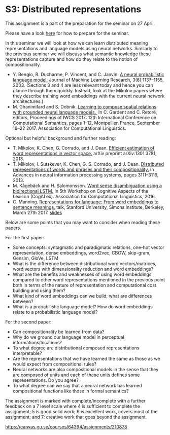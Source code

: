 # S3: Distributed representations

This assignment is a part of the preparation for the seminar on 27 April.

Please have a look [here](https://canvas.gu.se/courses/64394/pages/seminar-assignments-and-discussions) for how to prepare for the seminar.

In this seminar we will look at how we can learn distributed meaning representations and language models using neural networks. Similarly to the previous seminar we will discuss what semantic knowledge these representations capture and how do they relate to the notion of compositionality.

* Y. Bengio, R. Ducharme, P. Vincent, and C. Janvin. [A neural probabilistic language model.](https://www.jmlr.org/papers/volume3/bengio03a/bengio03a.pdf) Journal of Machine Learning Research, 3(6):1137–1155, 2003. (Sections 3 and 4 are less relevant today and hence you can glance through them quickly. Instead, look at the Mikolov papers where they describe training word embeddings with the current neural network architectures.)
* M. Ghanimifard and S. Dobnik. [Learning to compose spatial relations with grounded neural language models.](https://gup.ub.gu.se/publication/257763?lang=en)[ ](https://canvas.gu.se/courses/22914/files/2936161/download?download_frd=1) In C. Gardent and C. Retoré, editors, Proceedings of IWCS 2017: 12th International Conference on Computational Semantics, pages 1–12, Montpellier, France, September 19–22 2017. Association for Computational Linguistics.

Optional but helpful background and further reading:

* T. Mikolov, K. Chen, G. Corrado, and J. Dean. [Efficient estimation of word representations in vector space.](https://arxiv.org/pdf/1301.3781.pdf) arXiv preprint arXiv:1301.3781, 2013.
* T. Mikolov, I. Sutskever, K. Chen, G. S. Corrado, and J. Dean. [Distributed representations of words and phrases and their compositionality.](https://proceedings.neurips.cc/paper/2013/file/9aa42b31882ec039965f3c4923ce901b-Paper.pdf) In Advances in neural information processing systems, pages 3111–3119, 2013.
* M. Kågebäck and H. Salomonsson. [Word sense disambiguation using a bidirectional LSTM.](https://arxiv.org/pdf/1606.03568.pdf) In 5th Workshop on Cognitive Aspects of the Lexicon (CogALex). Association for Computational Linguistics, 2016.
* C. Manning. [Representations for language: From word embeddings to sentence meanings.](https://simons.berkeley.edu/talks/christopher-manning-2017-3-27) talk, Stanford University, Simons Institute, Berkeley, March 27th 2017. [slides](https://simons.berkeley.edu/sites/default/files/docs/6449/christophermanning.pdf)

Below are some points that you may want to consider when reading these papers.

For the first paper:

* Some concepts: syntagmatic and paradigmatic relations, one-hot vector representation, dense embeddings, word2vec, CBOW, skip-gram, Gensim, GloVe, LSTM
* What is the difference between distributional word vectors/matrices, word vectors with dimensionality reduction and word embeddings?
* What are the benefits and weaknesses of using word embeddings compared to other word representations mentioned in the previous point both in terms of the nature of representation and computational cost building and using them?
* What kind of word embeddings can we build; what are differences between?
* What is a probabilistic language model? How do word embeddings relate to a probabilistic language model?

For the second paper:

* Can compositionality be learned from data?
* Why do we ground our language model in perceptual informations/locations?
* To what degree are distributional composed representations interpretable?
* Are the representations that we have learned the same as those as we would expect from compositional rules?
* Neural networks are also compositional models in the sense that they are composed of units and each of these units defines some representations. Do you agree?
* To what degree can we say that a neural network has learned compositional functions like those in formal semantics?

The assignment is marked with complete/incomplete with a further feedback on a 7 level scale where 4 is sufficient to complete the assignment; 5 is good solid work; 6 is excellent work, covers most of the assignment; and 7: creative work that goes beyond the assignment.

<https://canvas.gu.se/courses/64394/assignments/210878>